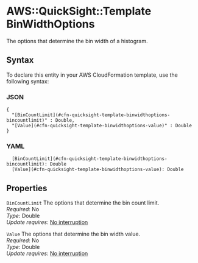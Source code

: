 # AWS::QuickSight::Template BinWidthOptions<a name="aws-properties-quicksight-template-binwidthoptions"></a>

The options that determine the bin width of a histogram\.

## Syntax<a name="aws-properties-quicksight-template-binwidthoptions-syntax"></a>

To declare this entity in your AWS CloudFormation template, use the following syntax:

### JSON<a name="aws-properties-quicksight-template-binwidthoptions-syntax.json"></a>

```
{
  "[BinCountLimit](#cfn-quicksight-template-binwidthoptions-bincountlimit)" : Double,
  "[Value](#cfn-quicksight-template-binwidthoptions-value)" : Double
}
```

### YAML<a name="aws-properties-quicksight-template-binwidthoptions-syntax.yaml"></a>

```
  [BinCountLimit](#cfn-quicksight-template-binwidthoptions-bincountlimit): Double
  [Value](#cfn-quicksight-template-binwidthoptions-value): Double
```

## Properties<a name="aws-properties-quicksight-template-binwidthoptions-properties"></a>

`BinCountLimit` <a name="cfn-quicksight-template-binwidthoptions-bincountlimit"></a>
The options that determine the bin count limit\.  
_Required_: No  
_Type_: Double  
_Update requires_: [No interruption](https://docs.aws.amazon.com/AWSCloudFormation/latest/UserGuide/using-cfn-updating-stacks-update-behaviors.html#update-no-interrupt)

`Value` <a name="cfn-quicksight-template-binwidthoptions-value"></a>
The options that determine the bin width value\.  
_Required_: No  
_Type_: Double  
_Update requires_: [No interruption](https://docs.aws.amazon.com/AWSCloudFormation/latest/UserGuide/using-cfn-updating-stacks-update-behaviors.html#update-no-interrupt)
